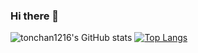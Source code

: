 ### Hi there 👋



![tonchan1216's GitHub stats](https://github-readme-stats.vercel.app/api?username=tonchan1216&show_icons=true&theme=flag-india&hide=stars&show_icons=true&count_private=true&include_all_commits=true)
[![Top Langs](https://github-readme-stats.vercel.app/api/top-langs/?username=tonchan1216&hide=css,html,perl&langs_count=8&layout=compact&theme=flag-india)](https://github.com/anuraghazra/github-readme-stats)


<!--
**tonchan1216/tonchan1216** is a ✨ _special_ ✨ repository because its `README.md` (this file) appears on your GitHub profile.

Here are some ideas to get you started:

- 🔭 I’m currently working on ...
- 🌱 I’m currently learning ...
- 👯 I’m looking to collaborate on ...
- 🤔 I’m looking for help with ...
- 💬 Ask me about ...
- 📫 How to reach me: ...
- 😄 Pronouns: ...
- ⚡ Fun fact: ...
-->
